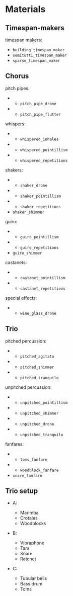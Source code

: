 # Materials

## Timespan-makers

timespan makers:
- `building_timespan_maker`
- `semitutti_timespan_maker`
- `sparse_timespan_maker`

## Chorus

pitch pipes:
- + `pitch_pipe_drone`
- + `pitch_pipe_flutter`

whispers:
- + `whispered_inhales`
- + `whispered_pointillism`
- + `whispered_repetitions`

shakers:
- + `shaker_drone`
- + `shaker_pointillism`
- + `shaker_repetitions`
- `shaker_shimmer`

guiro:
- + `guiro_pointillism`
- + `guiro_repetitions`
- `guiro_shimmer`

castanets:
- + `castanet_pointillism`
- + `castanet_repetitions`

special effects:
- + `wine_glass_drone`

## Trio

pitched percussion:
- + `pitched_agitato`
- + `pitched_shimmer`
- + `pitched_tranquilo`

unpitched percussion:
- + `unpitched_pointillism`
- + `unpitched_shimmer`
- + `unpitched_drone`
- + `unpitched_tranquilo`

fanfares:
- + `toms_fanfare`
- + `woodblock_fanfare`
- `snare_fanfare`

## Trio setup

- A:
    - Marimba
    - Crotales
    - Woodblocks

- B:
    - Vibraphone
    - Tam
    - Snare
    - Ratchet

- C:
    - Tubular bells
    - Bass drum
    - Toms
